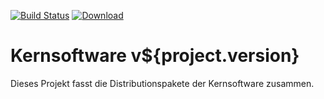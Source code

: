 [![Build Status](https://travis-ci.org/bitctrl/kernsoftware.svg?branch=develop)](https://travis-ci.org/bitctrl/kernsoftware)
[![Download](https://api.bintray.com/packages/bitctrl/maven/kernsoftware/images/download.svg)](https://bintray.com/bitctrl/maven/kernsoftware)

Kernsoftware v${project.version}
====================

Dieses Projekt fasst die Distributionspakete der Kernsoftware zusammen.
